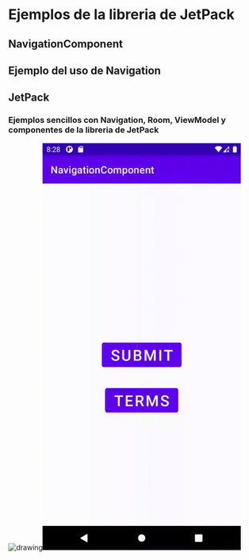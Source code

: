 # Ejemplos de la libreria de JetPack

## NavigationComponent
## Ejemplo del uso de Navigation

## JetPack
### Ejemplos sencillos con Navigation, Room, ViewModel y componentes de la libreria de JetPack
<img src="NavigationComponent/1.jpg" alt="drawing" width="400"/><img src="NavigationComponent/2.gif" alt="drawing" width="400"/>


